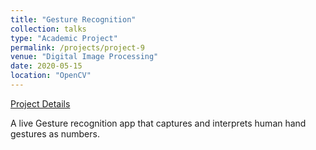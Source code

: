 ```yaml
---
title: "Gesture Recognition"
collection: talks
type: "Academic Project"
permalink: /projects/project-9
venue: "Digital Image Processing"
date: 2020-05-15
location: "OpenCV"
---
```

[Project Details](https://github.com/abhishekbvs/Gesture-Detection)

A live Gesture recognition app that captures and interprets human hand gestures as numbers.


